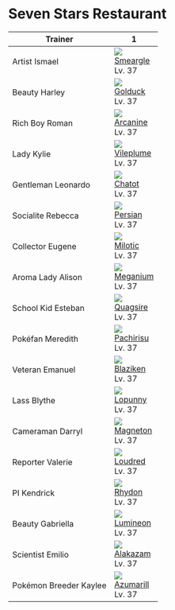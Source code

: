 # Seven Stars Restaurant

Trainer                | 1                                   
---                    | ---                                 
Artist Ismael          | ![][235]<br> [Smeargle]<br> Lv. 37  
Beauty Harley          | ![][055]<br> [Golduck]<br> Lv. 37   
Rich Boy Roman         | ![][059]<br> [Arcanine]<br> Lv. 37  
Lady Kylie             | ![][045]<br> [Vileplume]<br> Lv. 37 
Gentleman Leonardo     | ![][441]<br> [Chatot]<br> Lv. 37    
Socialite Rebecca      | ![][053]<br> [Persian]<br> Lv. 37   
Collector Eugene       | ![][350]<br> [Milotic]<br> Lv. 37   
Aroma Lady Alison      | ![][154]<br> [Meganium]<br> Lv. 37  
School Kid Esteban     | ![][195]<br> [Quagsire]<br> Lv. 37  
Pokéfan Meredith       | ![][417]<br> [Pachirisu]<br> Lv. 37 
Veteran Emanuel        | ![][257]<br> [Blaziken]<br> Lv. 37  
Lass Blythe            | ![][428]<br> [Lopunny]<br> Lv. 37   
Cameraman Darryl       | ![][082]<br> [Magneton]<br> Lv. 37  
Reporter Valerie       | ![][294]<br> [Loudred]<br> Lv. 37   
PI Kendrick            | ![][112]<br> [Rhydon]<br> Lv. 37    
Beauty Gabriella       | ![][457]<br> [Lumineon]<br> Lv. 37  
Scientist Emilio       | ![][065]<br> [Alakazam]<br> Lv. 37  
Pokémon Breeder Kaylee | ![][184]<br> [Azumarill]<br> Lv. 37

[Vileplume]: ../../pokemon_changes/045/
[Persian]: ../../pokemon_changes/053/
[Golduck]: ../../pokemon_changes/055/
[Arcanine]: ../../pokemon_changes/059/
[Alakazam]: ../../pokemon_changes/065/
[Magneton]: ../../pokemon_changes/082/
[Rhydon]: ../../pokemon_changes/112/
[Meganium]: ../../pokemon_changes/154/
[Azumarill]: ../../pokemon_changes/184/
[Quagsire]: ../../pokemon_changes/195/
[Smeargle]: ../../pokemon_changes/235/
[Blaziken]: ../../pokemon_changes/257/
[Loudred]: ../../pokemon_changes/294/
[Milotic]: ../../pokemon_changes/350/
[Pachirisu]: ../../pokemon_changes/417/
[Lopunny]: ../../pokemon_changes/428/
[Chatot]: ../../pokemon_changes/441/
[Lumineon]: ../../pokemon_changes/457/
[045]: ../img/pokemon/045.png
[053]: ../img/pokemon/053.png
[055]: ../img/pokemon/055.png
[059]: ../img/pokemon/059.png
[065]: ../img/pokemon/065.png
[082]: ../img/pokemon/082.png
[112]: ../img/pokemon/112.png
[154]: ../img/pokemon/154.png
[184]: ../img/pokemon/184.png
[195]: ../img/pokemon/195.png
[235]: ../img/pokemon/235.png
[257]: ../img/pokemon/257.png
[294]: ../img/pokemon/294.png
[350]: ../img/pokemon/350.png
[417]: ../img/pokemon/417.png
[428]: ../img/pokemon/428.png
[441]: ../img/pokemon/441.png
[457]: ../img/pokemon/457.png
